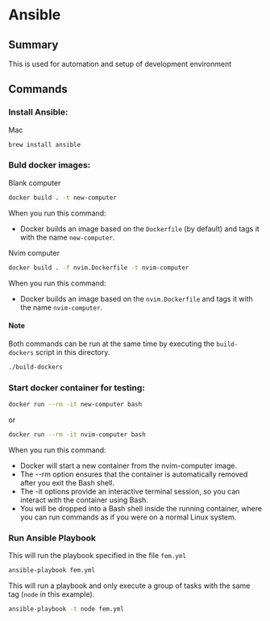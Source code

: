 # Ansible

## Summary
This is used for automation and setup of development environment

## Commands

### Install Ansible:

Mac
```bash
brew install ansible
```

### Buld docker images:

Blank computer
```bash
docker build . -t new-computer
```

When you run this command:
- Docker builds an image based on the `Dockerfile` (by default) and tags it with the name `new-computer`.

Nvim computer
```bash
docker build . -f nvim.Dockerfile -t nvim-computer
```

When you run this command:
- Docker builds an image based on the `nvim.Dockerfile` and tags it with the name `nvim-computer`.

#### Note

Both commands can be run at the same time by executing the `build-dockers` script in this directory.

```bash
./build-dockers
```

### Start docker container for testing:

```bash
docker run --rm -it new-computer bash
```

or

```bash
docker run --rm -it nvim-computer bash
```

When you run this command:
- Docker will start a new container from the nvim-computer image.
- The --rm option ensures that the container is automatically removed after you exit the Bash shell.
- The -it options provide an interactive terminal session, so you can interact with the container using Bash.
- You will be dropped into a Bash shell inside the running container, where you can run commands as if you were on a normal Linux system.

### Run Ansible Playbook

This will run the playbook specified in the file `fem.yml`

```bash
ansible-playbook fem.yml
```

This will run a playbook and only execute a group of tasks with the same tag (`node` in this example).

```bash
ansible-playbook -t node fem.yml
```


